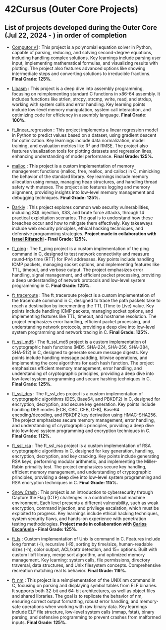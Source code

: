 # 42Cursus (Outer Core Projects)

## List of projects developed during the Outer Core (Jul 22, 2024 - ) in order of completion

- [Computor v1](https://github.com/jesuserr/42Cursus_computorv1) : This project is a polynomial equation solver in Python, capable of parsing, reducing, and solving second-degree equations, including handling complex solutions. Key learnings include parsing user input, implementing mathematical formulas, and visualizing results with plotting. The project also features advanced options like showing intermediate steps and converting solutions to irreducible fractions. **Final Grade: 125%.**

- [Libasm](https://github.com/jesuserr/42Cursus_libasm) : This project is a deep dive into assembly programming, focusing on reimplementing standard C functions in x86-64 assembly. It includes functions like strlen, strcpy, strcmp, write, read, and strdup, working with system calls and error handling. Key learning points include low-level memory manipulation, system call interaction, and optimizing code for efficiency in assembly language. **Final Grade: 100%.**

- [ft_linear_regression](https://github.com/jesuserr/42Cursus_ft_linear_regression) : This project implements a linear regression model in Python to predict values based on a dataset, using gradient descent for optimization. Key learnings include data normalization, model training, and evaluation metrics like R² and RMSE. The project also features visualization tools for plotting datasets and regression lines, enhancing understanding of model performance. **Final Grade: 125%.**

- [malloc](https://github.com/jesuserr/42Cursus_malloc) : This project is a custom implementation of memory management functions (malloc, free, realloc, and calloc) in C, mimicking the behavior of the standard library. Key learnings include memory allocation using mmap, managing heap structures, and handling thread safety with mutexes. The project also features logging and memory alignment, providing insights into low-level memory management and debugging techniques. **Final Grade: 125%.**

- [Darkly](https://github.com/jesuserr/42Cursus_darkly) : This project explores common web security vulnerabilities, including SQL injection, XSS, and brute force attacks, through 14 practical exploitation scenarios. The goal is to understand how these breaches occur and how to mitigate them effectively. Key takeaways include web security principles, ethical hacking techniques, and defensive programming strategies. **Project made in collaboration with [Israel Rifarachi](https://github.com/IsraelR1099) - Final Grade: 125%.**

- [ft_ping](https://github.com/jesuserr/42Cursus_ft_ping) : The ft_ping project is a custom implementation of the ping command in C, designed to test network connectivity and measure round-trip time (RTT) for IPv4 addresses. Key points include handling ICMP packets, managing socket options, and implementing features like TTL, timeout, and verbose output. The project emphasizes error handling, signal management, and efficient packet processing, providing a deep understanding of network protocols and low-level system programming in C. **Final Grade: 125%.**

- [ft_traceroute](https://github.com/jesuserr/42Cursus_ft_traceroute) : The ft_traceroute project is a custom implementation of the traceroute command in C, designed to trace the path packets take to reach a destination by incrementing the TTL (Time to Live) value. Key points include handling ICMP packets, managing socket options, and implementing features like TTL, timeout, and hostname resolution. The project emphasizes error handling, efficient packet processing, and understanding network protocols, providing a deep dive into low-level system programming and network tracing in C. **Final Grade: 125%.**

- [ft_ssl_md5](https://github.com/jesuserr/42Cursus_ft_ssl_md5) : The ft_ssl_md5 project is a custom implementation of cryptographic hash functions (MD5, SHA-224, SHA-256, SHA-384, SHA-512) in C, designed to generate secure message digests. Key points include handling message padding, bitwise operations, and implementing the core algorithms for each hash function. The project emphasizes efficient memory management, error handling, and understanding of cryptographic principles, providing a deep dive into low-level system programming and secure hashing techniques in C. **Final Grade: 125%.**

- [ft_ssl_des](https://github.com/jesuserr/42Cursus_ft_ssl_des) : The ft_ssl_des project is a custom implementation of cryptographic algorithms (DES, Base64, and PBKDF2) in C, designed for encryption, decryption, and secure key generation. Key points include handling DES modes (ECB, CBC, CFB, OFB), Base64 encoding/decoding, and PBKDF2 key derivation using HMAC-SHA256. The project emphasizes secure memory management, error handling, and understanding of cryptographic principles, providing a deep dive into low-level system programming and encryption techniques in C. **Final Grade: 112%.**

- [ft_ssl_rsa](https://github.com/jesuserr/42Cursus_ft_ssl_rsa) : The ft_ssl_rsa project is a custom implementation of RSA cryptographic algorithms in C, designed for key generation, handling, encryption, decryption, and key cracking. Key points include generating RSA keys, performing modular arithmetic, and implementing the Miller-Rabin primality test. The project emphasizes secure key handling, efficient memory management, and understanding of cryptographic principles, providing a deep dive into low-level system programming and RSA encryption techniques in C. **Final Grade: 115%.**

- [Snow Crash](https://github.com/jesuserr/42Cursus_snow_crash) : This project is an introduction to cybersecurity through Capture the Flag (CTF) challenges in a controlled virtual machine environment. Each level presents a different vulnerability, such as weak encryption, command injection, and privilege escalation, which must be exploited to progress. Key learnings include ethical hacking techniques, system security flaws, and hands-on experience with penetration testing methodologies. **Project made in collaboration with [Carlos Escañuela](https://github.com/cescanue) - Final Grade: 125%.**

- [ft_ls](https://github.com/jesuserr/42Cursus_ft_ls) : Custom implementation of Unix ls command in C. Features include long format (-l), recursive (-R), sorting by time/size, human-readable sizes (-h), color output, ACL/xattr detection, and 15+ options. Built with custom libft library, merge sort algorithm, and optimized memory management. Key learning: system calls, file permissions, directory traversal, data structures, and Unix filesystem concepts. Comprehensive recreation matching real ls behavior. **Final Grade: 119%.**

- [ft_nm](https://github.com/jesuserr/42Cursus_ft_nm) : This project is a reimplementation of the UNIX nm command in C, focusing on parsing and displaying symbol tables from ELF binaries. It supports both 32-bit and 64-bit architectures, as well as object files and shared libraries. The goal is to replicate the behavior of nm, ensuring correct output formatting, robust error handling, and memory-safe operations when working with raw binary data. Key learnings include ELF file structure, low-level system calls (mmap, fstat), binary parsing, and defensive programming to prevent crashes from malformed inputs. **Final Grade: 125%.**